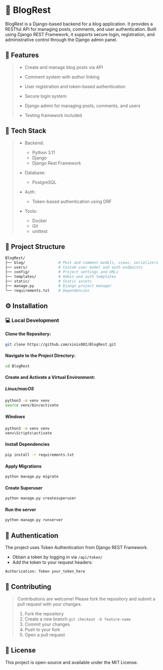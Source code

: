 # 📰 BlogRest
BlogRest is a Django-based backend for a blog application. It provides a RESTful API for managing posts, comments, and user authentication. Built using Django REST Framework, it supports secure login, registration, and administrative control through the Django admin panel.

## 🚀 Features
> - Create and manage blog posts via API
>   
> - Comment system with author linking
>   
> - User registration and token-based authentication
>   
> - Secure login system
>   
> - Django admin for managing posts, comments, and users
>   
> - Testing framework included

## 🧰 Tech Stack
> - Backend:
>   - Python 3.11
>   - Django
>   - Django Rest Framework
>
> - Database: 
>   - PostgreSQL
>
> - Auth:
>   - Token-based authentication using DRF
>
> - Tools:
>   - Docker
>   - Git
>   - unittest


## 📁 Project Structure
```bash
BlogRest/
├── blog/               # Post and comment models, views, serializers
├── users/              # Custom user model and auth endpoints
├── config/             # Project settings and URLs
├── templates/          # Admin and auth templates 
├── static/             # Static assets 
├── manage.py           # Django project manager
└── requirements.txt    # Dependencies
```

## ⚙️ Installation
### 💻 Local Development

#### Clone the Repository:
```bash
git clone https://github.com/xinis002/BlogRest.git
```

#### Navigate to the Project Directory:
```bash
cd BlogRest
```

#### Create and Activate a Virtual Environment:
##### Linux/macOS
```bash
python3 -m venv venv
source venv/bin/activate
```
##### Windows
```bash
python3 -m venv venv
venv\Scripts\activate
```

#### Install Dependencies
```bash
pip install -r requirements.txt
```

#### Apply Migrations
```bash
python manage.py migrate
```

#### Create Superuser
```bash
python manage.py createsuperuser
```

#### Run the server 
```bash
python manage.py runserver
```

## 🔐 Authentication
The project uses Token Authentication from Django REST Framework.
- Obtain a token by logging in via ```/api/token/```
- Add the token to your request headers:
```bash
Authorization: Token your_token_here
```




## 🤝 Contributing
> Contributions are welcome! 
> Please fork the repository and submit a pull request with your changes.
> 1. Fork the repository
> 2. Create a new branch ```git checkout -b feature-name```
> 3. Commit your changes
> 4. Push to your fork
> 5. Open a pull request


## 📝 License
This project is open-source and available under the MIT License.













